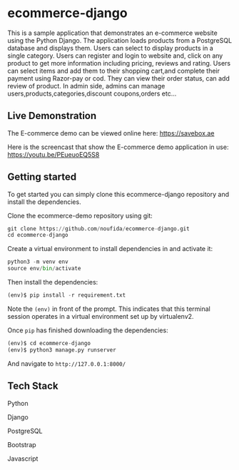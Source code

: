 # ecommerce-django
This is a sample application that demonstrates an e-commerce website using the Python Django. The application loads products from a PostgreSQL database and displays them. Users can select to display products in a single category. Users can register and login to website and, click on any product to get more information including pricing, reviews and rating. Users can select items and add them to their shopping cart,and complete their payment using Razor-pay or cod. They can view their order status, can add review of product.
In admin side, admins can manage users,products,categories,discount coupons,orders etc...


## Live Demonstration

The E-commerce demo can be viewed online here: https://savebox.ae

Here is the screencast that show the E-commerce demo application in use: https://youtu.be/PEueuoEQ5S8


## Getting started
To get started you can simply clone this ecommerce-django repository and install the dependencies.

Clone the ecommerce-demo repository using git:
```python
git clone https://github.com/noufida/ecommerce-django.git
cd ecommerce-django
```
Create a virtual environment to install dependencies in and activate it:
```python
python3 -m venv env
source env/bin/activate
```

Then install the dependencies:
```python
(env)$ pip install -r requirement.txt
```
Note the ```(env)``` in front of the prompt. This indicates that this terminal session operates in a virtual environment set up by virtualenv2.

Once ```pip``` has finished downloading the dependencies:
```python
(env)$ cd ecommerce-django
(env)$ python3 manage.py runserver
```
And navigate to ```http://127.0.0.1:8000/```


## Tech Stack
  Python
  
  Django
  
  PostgreSQL
  
  Bootstrap
  
  Javascript
